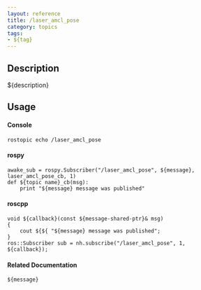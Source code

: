 ```yaml
---
layout: reference
title: /laser_amcl_pose
category: topics
tags: 
- ${tag}
---
```


## Description
${description}

## Usage
#### Console
```
rostopic echo /laser_amcl_pose
```

#### rospy
```
awake_sub = rospy.Subscriber("/laser_amcl_pose", ${message}, laser_amcl_pose_cb, 1)
def ${topic name}_cb(msg):
    print "${message} message was published"
```

#### roscpp
```
void ${callback}(const ${message-shared-ptr}& msg)
{
    cout ${${ "${message} message was published";
}
ros::Subscriber sub = nh.subscribe("/laser_amcl_pose", 1, ${callback});
```

#### Related Documentation
``${message}``  
